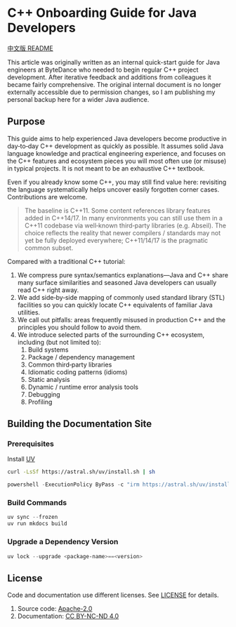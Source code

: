 <!-- SPDX-License-Identifier: CC-BY-NC-ND-4.0 -->

# C++ Onboarding Guide for Java Developers

[中文版 README](./README.zh-Hans.md)

This article was originally written as an internal quick-start guide for Java engineers at ByteDance who needed to begin regular C++ project development. After iterative feedback and additions from colleagues it became fairly comprehensive. The original internal document is no longer externally accessible due to permission changes, so I am publishing my personal backup here for a wider Java audience.

## Purpose

This guide aims to help experienced Java developers become productive in day‑to‑day C++ development as quickly as possible. It assumes solid Java language knowledge and practical engineering experience, and focuses on the C++ features and ecosystem pieces you will most often use (or misuse) in typical projects. It is not meant to be an exhaustive C++ textbook.

Even if you already know some C++, you may still find value here: revisiting the language systematically helps uncover easily forgotten corner cases. Contributions are welcome.

> The baseline is C++11. Some content references library features added in C++14/17. In many environments you can still use them in a C++11 codebase via well‑known third‑party libraries (e.g. Abseil). The choice reflects the reality that newer compilers / standards may not yet be fully deployed everywhere; C++11/14/17 is the pragmatic common subset.

Compared with a traditional C++ tutorial:

1. We compress pure syntax/semantics explanations—Java and C++ share many surface similarities and seasoned Java developers can usually read C++ right away.
1. We add side‑by‑side mapping of commonly used standard library (STL) facilities so you can quickly locate C++ equivalents of familiar Java utilities.
1. We call out pitfalls: areas frequently misused in production C++ and the principles you should follow to avoid them.
1. We introduce selected parts of the surrounding C++ ecosystem, including (but not limited to):
    1. Build systems
    1. Package / dependency management
    1. Common third‑party libraries
    1. Idiomatic coding patterns (idioms)
    1. Static analysis
    1. Dynamic / runtime error analysis tools
    1. Debugging
    1. Profiling

## Building the Documentation Site

### Prerequisites

Install [UV](https://docs.astral.sh/uv/)

```bash
curl -LsSf https://astral.sh/uv/install.sh | sh
```

```powershell
powershell -ExecutionPolicy ByPass -c "irm https://astral.sh/uv/install.ps1 | iex"
```

### Build Commands

```powershell
uv sync --frozen
uv run mkdocs build
```

### Upgrade a Dependency Version

```powershell
uv lock --upgrade <package-name>==<version>
```

## License

Code and documentation use different licenses. See [LICENSE](./LICENSE) for details.

1. Source code: [Apache-2.0](./LICENSE-APACHE-2.0.txt)
2. Documentation: [CC BY-NC-ND 4.0](./LICENSE-CC-BY-NC-ND-4.0.txt)
